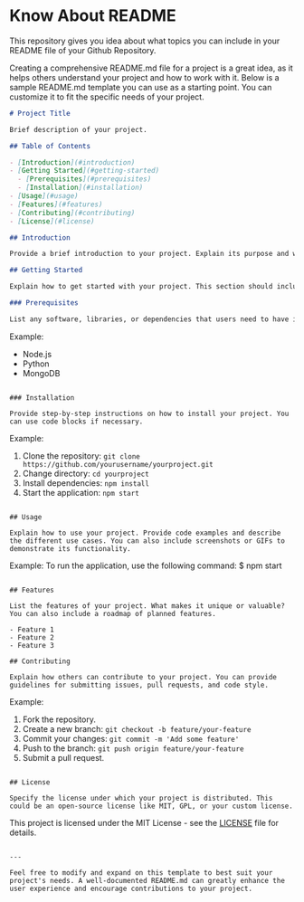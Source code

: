 # Know About README
This repository gives you idea about what topics you can include in your README file of your Github Repository.

Creating a comprehensive README.md file for a project is a great idea, as it helps others understand your project and how to work with it. Below is a sample README.md template you can use as a starting point. You can customize it to fit the specific needs of your project.

```markdown
# Project Title

Brief description of your project.

## Table of Contents

- [Introduction](#introduction)
- [Getting Started](#getting-started)
  - [Prerequisites](#prerequisites)
  - [Installation](#installation)
- [Usage](#usage)
- [Features](#features)
- [Contributing](#contributing)
- [License](#license)

## Introduction

Provide a brief introduction to your project. Explain its purpose and why it exists. You can also include a logo or a screenshot of your project here.

## Getting Started

Explain how to get started with your project. This section should include information on how to install, configure, and run your project.

### Prerequisites

List any software, libraries, or dependencies that users need to have installed before they can use your project.

```
Example:
- Node.js
- Python
- MongoDB
```

### Installation

Provide step-by-step instructions on how to install your project. You can use code blocks if necessary.

```
Example:
1. Clone the repository: `git clone https://github.com/yourusername/yourproject.git`
2. Change directory: `cd yourproject`
3. Install dependencies: `npm install`
4. Start the application: `npm start`
```

## Usage

Explain how to use your project. Provide code examples and describe the different use cases. You can also include screenshots or GIFs to demonstrate its functionality.

```
Example:
To run the application, use the following command:
$ npm start
```

## Features

List the features of your project. What makes it unique or valuable? You can also include a roadmap of planned features.

- Feature 1
- Feature 2
- Feature 3

## Contributing

Explain how others can contribute to your project. You can provide guidelines for submitting issues, pull requests, and code style.

```
Example:
1. Fork the repository.
2. Create a new branch: `git checkout -b feature/your-feature`
3. Commit your changes: `git commit -m 'Add some feature'`
4. Push to the branch: `git push origin feature/your-feature`
5. Submit a pull request.
```

## License

Specify the license under which your project is distributed. This could be an open-source license like MIT, GPL, or your custom license.

```
This project is licensed under the MIT License - see the [LICENSE](LICENSE) file for details.
```

---

Feel free to modify and expand on this template to best suit your project's needs. A well-documented README.md can greatly enhance the user experience and encourage contributions to your project.
